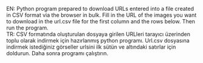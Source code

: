 EN: Python program prepared to download URLs entered into a file created in CSV format via the browser in bulk. Fill in the URL of the images you want to download in the url.csv file for the first column and the rows below. Then run the program. <br>
TR: CSV formatında oluşturulan dosyaya girilen URLleri tarayıcı üzerinden toplu olarak indirmek için hazırlanmış python programı. Url.csv dosyasına indirmek istediğiniz görseller urlsini ilk sütün ve altındaki satırlar için doldurun. Daha sonra programı çalıştırın.

